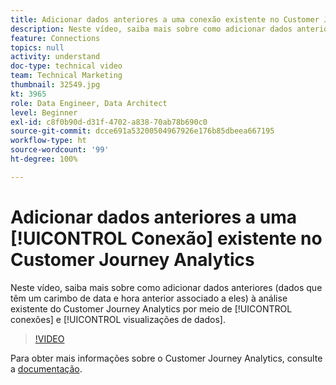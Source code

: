 ```yaml
---
title: Adicionar dados anteriores a uma conexão existente no Customer Journey Analytics
description: Neste vídeo, saiba mais sobre como adicionar dados anteriores (dados que têm um carimbo de data e hora anterior associado a eles) à análise existente do Adobe Customer Journey Analytics por meio de conexões e visualizações de dados.
feature: Connections
topics: null
activity: understand
doc-type: technical video
team: Technical Marketing
thumbnail: 32549.jpg
kt: 3965
role: Data Engineer, Data Architect
level: Beginner
exl-id: c8f0b90d-d31f-4702-a838-70ab78b690c0
source-git-commit: dcce691a53200504967926e176b85dbeea667195
workflow-type: ht
source-wordcount: '99'
ht-degree: 100%

---
```


# Adicionar dados anteriores a uma [!UICONTROL Conexão] existente no Customer Journey Analytics

Neste vídeo, saiba mais sobre como adicionar dados anteriores (dados que têm um carimbo de data e hora anterior associado a eles) à análise existente do Customer Journey Analytics por meio de [!UICONTROL conexões] e [!UICONTROL visualizações de dados].

>[!VIDEO](https://video.tv.adobe.com/v/32549/?quality=12)

Para obter mais informações sobre o Customer Journey Analytics, consulte a [documentação](https://docs.adobe.com/content/help/pt-BR/analytics-platform/using/cja-landing.html).
